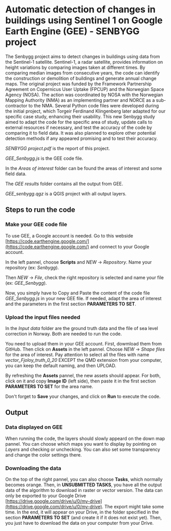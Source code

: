 # Automatic detection of changes in buildings using Sentinel 1 on Google Earth Engine (GEE) - SENBYGG project

The Senbygg project aims to detect changes in buildings using data from the Sentinel-1 satellite. Sentinel-1, a radar satellite, provides information on height variations by comparing images taken at different times. By comparing median images from consecutive years, the code can identify the construction or demolition of buildings and generate annual change maps.
The original project was funded by the Framework Partnership Agreement on Copernicus User Uptake (FPCUP) and the Norwegian Space Agency (NOSA). The action was coordinated by NOSA with the Norwegian Mapping Authority (NMA) as an implementing partner and NORCE as a sub-contractor to the NMA. Several Python code files were developed during the initial project, which Torgeir Ferdinand Klingenberg later adapted for our specific case study, enhancing their usability.
This new Senbygg study aimed to adapt the code for the specific area of study, update calls to external resources if necessary, and test the accuracy of the code by comparing it to field data. It was also planned to explore other potential detection methods if any appeared promising and to test their accuracy.

*SENBYGG project.pdf* is the report of this project.

*GEE_Senbygg.js* is the GEE code file.

In the *Areas of interest* folder can be found the areas of interest and some field data.

The *GEE results* folder contains all the output from GEE.

*GEE_senbygg.qgz* is a QGIS project with all output layers.

## Steps to run the code

### Make your GEE code file

To use GEE, a Google account is needed. Go to this webside [https://code.earthengine.google.com/](https://code.earthengine.google.com/) and connect to your Google account.

In the left pannel, choose **Scripts** and *NEW* -> *Repository*. Name your repository (ex: *Senbygg*).

Then *NEW* -> *File*, check the right repository is selected and name your file (ex: *GEE_Senbygg*).

Now, you simply have to Copy and Paste the content of the code file *GEE_Senbygg.js* in your new GEE file. If needed, adapt the area of interest and the parameters in the first section **PARAMETERS TO SET**.

### Upload the input files needed

In the *Input data* folder are the ground truth data and the file of sea level correction in Norway. Both are needed to run the code.

You need to upload them in your GEE account. First, dowmload them from GitHub. 
Then click on **Assets** in the left pannel. Choose *NEW* -> *Shape files* for the area of interest. Pay attention to select all the files with name *vector_Fjoloy_truth_0_20* EXCEPT the QMD extension from your computer, you can keep the default naming, and then UPLOAD.

By refreshing the **Assets** pannel, the new assets should appear. For both, click on it and copy **Image ID** (left side), then paste it in the first section **PARAMETERS TO SET** for the area name.

Don't forget to **Save** your changes, and click on **Run** to execute the code.

## Output

### Data displayed on GEE

When running the code, the layers should slowly appeard on the down map pannel. You can choose which maps you want to display by pointing on *Layers* and checking or unchecking. You can also set some transparency and change the color settings there.

### Downloading the data

On the top of the right pannel, you can also choose **Tasks**, which normally becomes orange. Then, in **UNSUBMITTED TASKS**, you have all the output data of the algorithm to download in raster or vector version. 
The data can only be exported to your Google Drive [https://drive.google.com/drive/u/0/my-drive](https://drive.google.com/drive/u/0/my-drive). The export might take some time. In the end, it will appear on your Drive, in the folder specified in the section **PARAMETERS TO SET** (and create it if it does not exist yet). Then, you just have to download the data on your computer from your Drive.

